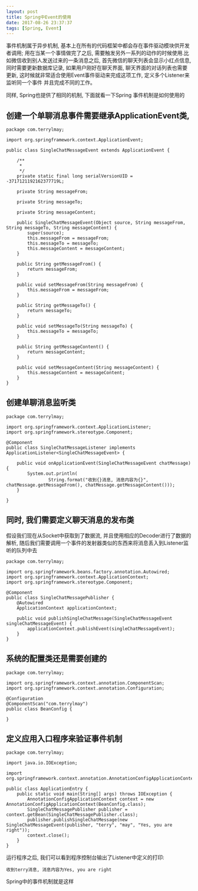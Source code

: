 ```yaml
---
layout: post
title: Spring中Event的使用
date: 2017-08-26 23:37:37
tags: [Spring, Event]
---
```


事件机制属于异步机制, 基本上在所有的代码框架中都会存在事件驱动模块供开发者调用; 用在当某一个事情做完了之后, 需要触发另外一系列的动作的时候使用.比如微信收到别人发送过来的一条消息之后, 首先微信的聊天列表会显示小红点信息, 同时需要更新数据库记录, 如果用户刚好在聊天界面, 聊天界面的对话列表也需要更新, 这时候就非常适合使用Event事件驱动来完成这项工作, 定义多个Listener来监听同一个事件 并且完成不同的工作。

同样, Spring也提供了相同的机制, 下面就看一下Spring 事件机制是如何使用的

## 创建一个单聊消息事件需要继承ApplicationEvent类,

	package com.terrylmay;

	import org.springframework.context.ApplicationEvent;

	public class SingleChatMessageEvent extends ApplicationEvent {

		/**
		 * 
		 */
		private static final long serialVersionUID = -3717121192162377719L;

		private String messageFrom;

		private String messageTo;

		private String messageContent;

		public SingleChatMessageEvent(Object source, String messageFrom, String messageTo, String messageContent) {
			super(source);
			this.messageFrom = messageFrom;
			this.messageTo = messageTo;
			this.messageContent = messageContent;
		}

		public String getMessageFrom() {
			return messageFrom;
		}

		public void setMessageFrom(String messageFrom) {
			this.messageFrom = messageFrom;
		}

		public String getMessageTo() {
			return messageTo;
		}

		public void setMessageTo(String messageTo) {
			this.messageTo = messageTo;
		}

		public String getMessageContent() {
			return messageContent;
		}

		public void setMessageContent(String messageContent) {
			this.messageContent = messageContent;
		}
	}

## 创建单聊消息监听类

	package com.terrylmay;

	import org.springframework.context.ApplicationListener;
	import org.springframework.stereotype.Component;

	@Component
	public class SingleChatMessageListener implements ApplicationListener<SingleChatMessageEvent> {

		public void onApplicationEvent(SingleChatMessageEvent chatMessage) {
			System.out.println(
					String.format("收到{}消息, 消息内容为{}", chatMessage.getMessageFrom(), chatMessage.getMessageContent()));
		}

	}

## 同时, 我们需要定义聊天消息的发布类

假设我们现在从Socket中获取到了数据流, 并且使用相应的Decoder进行了数据的解析, 随后我们需要调用一个事件的发射器类似的东西来将消息丢入到Listener监听的队列中去

	package com.terrylmay;

	import org.springframework.beans.factory.annotation.Autowired;
	import org.springframework.context.ApplicationContext;
	import org.springframework.stereotype.Component;

	@Component
	public class SingleChatMessagePublisher {
		@Autowired
		ApplicationContext applicationContext;

		public void publishSingleChatMessage(SingleChatMessageEvent singleChatMessageEvent) {
			applicationContext.publishEvent(singleChatMessageEvent);
		}
	}

## 系统的配置类还是需要创建的

	package com.terrylmay;

	import org.springframework.context.annotation.ComponentScan;
	import org.springframework.context.annotation.Configuration;

	@Configuration
	@ComponentScan("com.terrylmay")
	public class BeanConfig {

	}

## 定义应用入口程序来验证事件机制

	package com.terrylmay;

	import java.io.IOException;

	import org.springframework.context.annotation.AnnotationConfigApplicationContext;

	public class ApplicationEntry {
		public static void main(String[] args) throws IOException {
			AnnotationConfigApplicationContext context = new AnnotationConfigApplicationContext(BeanConfig.class);
			SingleChatMessagePublisher publisher = context.getBean(SingleChatMessagePublisher.class);
			publisher.publishSingleChatMessage(new SingleChatMessageEvent(publisher, "terry", "may", "Yes, you are right"));
			context.close();
		}
	}

运行程序之后, 我们可以看到程序控制台输出了Listener中定义的打印:

	收到terry消息, 消息内容为Yes, you are right

Spring中的事件机制就是这样




